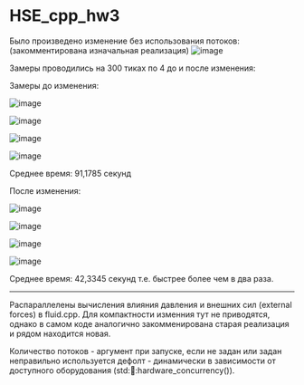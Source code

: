# HSE_cpp_hw3

Было произведено изменение без использования потоков:
(закомментирована изначальная реализация)
![image](https://github.com/user-attachments/assets/85657108-abd4-4360-bfa8-7a8df27100fb)

Замеры проводились на 300 тиках по 4 до и после изменения:

Замеры до изменения:

![image](https://github.com/user-attachments/assets/7a241783-0a50-47cc-b492-9d932029877d)

![image](https://github.com/user-attachments/assets/148b1b53-9dea-45af-b3ee-5345f63e5bfd)

![image](https://github.com/user-attachments/assets/d3444f08-2dc9-43c2-a343-ebeac4ad053d)

![image](https://github.com/user-attachments/assets/c0d7adb1-c769-4b49-bc6b-42512d94bef6)

Среднее время: 91,1785 секунд



После изменения:

![image](https://github.com/user-attachments/assets/ae442e9e-cc40-49a8-8134-45f2121888b6)

![image](https://github.com/user-attachments/assets/53c36b64-c3b2-43ef-a4a3-20e856973d71)

![image](https://github.com/user-attachments/assets/f7f33135-c21e-4597-a3d9-7ca61df8e7f0)

![image](https://github.com/user-attachments/assets/7d404746-add7-4b42-b855-ebb7a17179fc)

Среднее время: 42,3345 секунд
т.е. быстрее более чем в два раза.

---

Распараллелены вычисления влияния давления и внешних сил (external forces) в fluid.cpp.
Для компактности изменния тут не приводятся, однако в самом коде аналогично закомменирована старая реализация и рядом находится новая.

Количество потоков - аргумент при запуске, если не задан или задан неправильно используется дефолт - динамически в зависимости от доступного оборудования (std::thread::hardware_concurrency()).
